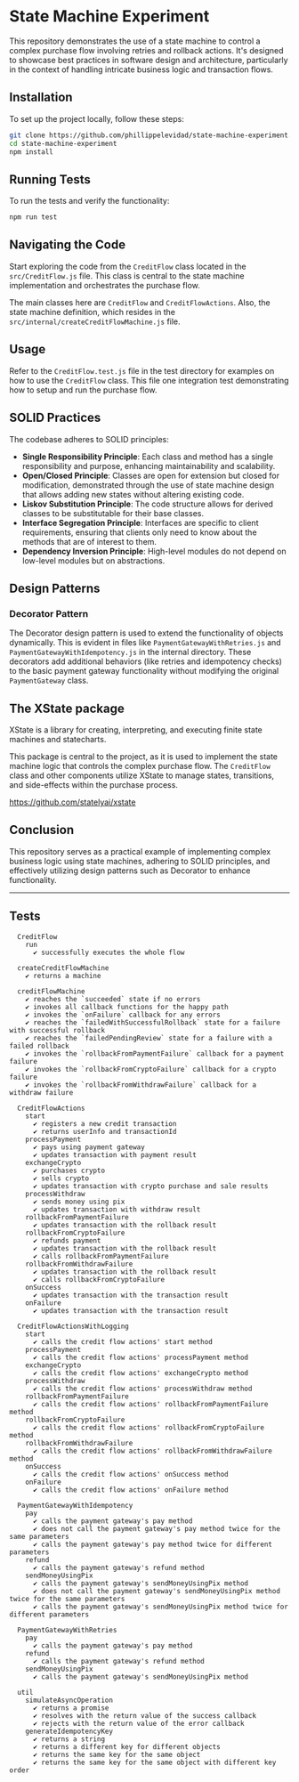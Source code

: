 # State Machine Experiment

This repository demonstrates the use of a state machine to control a complex purchase flow involving retries and rollback actions. It's designed to showcase best practices in software design and architecture, particularly in the context of handling intricate business logic and transaction flows.

## Installation

To set up the project locally, follow these steps:

```bash
git clone https://github.com/phillippelevidad/state-machine-experiment.git
cd state-machine-experiment
npm install
```

## Running Tests

To run the tests and verify the functionality:

```bash
npm run test
```

## Navigating the Code

Start exploring the code from the `CreditFlow` class located in the `src/CreditFlow.js` file. This class is central to the state machine implementation and orchestrates the purchase flow.

The main classes here are `CreditFlow` and `CreditFlowActions`. Also, the state machine definition, which resides in the `src/internal/createCreditFlowMachine.js` file.

## Usage

Refer to the `CreditFlow.test.js` file in the test directory for examples on how to use the `CreditFlow` class. This file one integration test demonstrating how to setup and run the purchase flow.

## SOLID Practices

The codebase adheres to SOLID principles:

- **Single Responsibility Principle**: Each class and method has a single responsibility and purpose, enhancing maintainability and scalability.
- **Open/Closed Principle**: Classes are open for extension but closed for modification, demonstrated through the use of state machine design that allows adding new states without altering existing code.
- **Liskov Substitution Principle**: The code structure allows for derived classes to be substitutable for their base classes.
- **Interface Segregation Principle**: Interfaces are specific to client requirements, ensuring that clients only need to know about the methods that are of interest to them.
- **Dependency Inversion Principle**: High-level modules do not depend on low-level modules but on abstractions.

## Design Patterns

### Decorator Pattern

The Decorator design pattern is used to extend the functionality of objects dynamically. This is evident in files like `PaymentGatewayWithRetries.js` and `PaymentGatewayWithIdempotency.js` in the internal directory. These decorators add additional behaviors (like retries and idempotency checks) to the basic payment gateway functionality without modifying the original `PaymentGateway` class.

## The XState package

XState is a library for creating, interpreting, and executing finite state machines and statecharts.

This package is central to the project, as it is used to implement the state machine logic that controls the complex purchase flow. The `CreditFlow` class and other components utilize XState to manage states, transitions, and side-effects within the purchase process.

https://github.com/statelyai/xstate

## Conclusion

This repository serves as a practical example of implementing complex business logic using state machines, adhering to SOLID principles, and effectively utilizing design patterns such as Decorator to enhance functionality.

---

## Tests

```
  CreditFlow
    run
      ✔ successfully executes the whole flow

  createCreditFlowMachine
    ✔ returns a machine

  creditFlowMachine
    ✔ reaches the `succeeded` state if no errors
    ✔ invokes all callback functions for the happy path
    ✔ invokes the `onFailure` callback for any errors
    ✔ reaches the `failedWithSuccessfulRollback` state for a failure with successful rollback
    ✔ reaches the `failedPendingReview` state for a failure with a failed rollback
    ✔ invokes the `rollbackFromPaymentFailure` callback for a payment failure
    ✔ invokes the `rollbackFromCryptoFailure` callback for a crypto failure
    ✔ invokes the `rollbackFromWithdrawFailure` callback for a withdraw failure

  CreditFlowActions
    start
      ✔ registers a new credit transaction
      ✔ returns userInfo and transactionId
    processPayment
      ✔ pays using payment gateway
      ✔ updates transaction with payment result
    exchangeCrypto
      ✔ purchases crypto
      ✔ sells crypto
      ✔ updates transaction with crypto purchase and sale results
    processWithdraw
      ✔ sends money using pix
      ✔ updates transaction with withdraw result
    rollbackFromPaymentFailure
      ✔ updates transaction with the rollback result
    rollbackFromCryptoFailure
      ✔ refunds payment
      ✔ updates transaction with the rollback result
      ✔ calls rollbackFromPaymentFailure
    rollbackFromWithdrawFailure
      ✔ updates transaction with the rollback result
      ✔ calls rollbackFromCryptoFailure
    onSuccess
      ✔ updates transaction with the transaction result
    onFailure
      ✔ updates transaction with the transaction result

  CreditFlowActionsWithLogging
    start
      ✔ calls the credit flow actions' start method
    processPayment
      ✔ calls the credit flow actions' processPayment method
    exchangeCrypto
      ✔ calls the credit flow actions' exchangeCrypto method
    processWithdraw
      ✔ calls the credit flow actions' processWithdraw method
    rollbackFromPaymentFailure
      ✔ calls the credit flow actions' rollbackFromPaymentFailure method
    rollbackFromCryptoFailure
      ✔ calls the credit flow actions' rollbackFromCryptoFailure method
    rollbackFromWithdrawFailure
      ✔ calls the credit flow actions' rollbackFromWithdrawFailure method
    onSuccess
      ✔ calls the credit flow actions' onSuccess method
    onFailure
      ✔ calls the credit flow actions' onFailure method

  PaymentGatewayWithIdempotency
    pay
      ✔ calls the payment gateway's pay method
      ✔ does not call the payment gateway's pay method twice for the same parameters
      ✔ calls the payment gateway's pay method twice for different parameters
    refund
      ✔ calls the payment gateway's refund method
    sendMoneyUsingPix
      ✔ calls the payment gateway's sendMoneyUsingPix method
      ✔ does not call the payment gateway's sendMoneyUsingPix method twice for the same parameters
      ✔ calls the payment gateway's sendMoneyUsingPix method twice for different parameters

  PaymentGatewayWithRetries
    pay
      ✔ calls the payment gateway's pay method
    refund
      ✔ calls the payment gateway's refund method
    sendMoneyUsingPix
      ✔ calls the payment gateway's sendMoneyUsingPix method

  util
    simulateAsyncOperation
      ✔ returns a promise
      ✔ resolves with the return value of the success callback
      ✔ rejects with the return value of the error callback
    generateIdempotencyKey
      ✔ returns a string
      ✔ returns a different key for different objects
      ✔ returns the same key for the same object
      ✔ returns the same key for the same object with different key order
```
